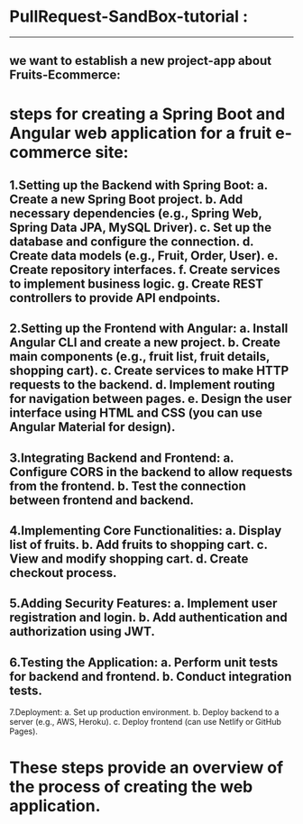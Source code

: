 # PullRequest-SandBox-tutorial :
--------------------------------
we want to establish a new project-app about Fruits-Ecommerce:
-----------------------------------
steps for creating a Spring Boot and Angular web application for a fruit e-commerce site:
=============================================
1.Setting up the Backend with Spring Boot:
a. Create a new Spring Boot project.
b. Add necessary dependencies (e.g., Spring Web, Spring Data JPA, MySQL Driver).
c. Set up the database and configure the connection.
d. Create data models (e.g., Fruit, Order, User).
e. Create repository interfaces.
f. Create services to implement business logic.
g. Create REST controllers to provide API endpoints.
------------------------------------------
2.Setting up the Frontend with Angular:
a. Install Angular CLI and create a new project.
b. Create main components (e.g., fruit list, fruit details, shopping cart).
c. Create services to make HTTP requests to the backend.
d. Implement routing for navigation between pages.
e. Design the user interface using HTML and CSS (you can use Angular Material for design).
------------------------------------------
3.Integrating Backend and Frontend:
a. Configure CORS in the backend to allow requests from the frontend.
b. Test the connection between frontend and backend.
------------------------------------------
4.Implementing Core Functionalities:
a. Display list of fruits.
b. Add fruits to shopping cart.
c. View and modify shopping cart.
d. Create checkout process.
------------------------------------------
5.Adding Security Features:
a. Implement user registration and login.
b. Add authentication and authorization using JWT.
------------------------------------------
6.Testing the Application:
a. Perform unit tests for backend and frontend.
b. Conduct integration tests.
------------------------------------------
7.Deployment:
a. Set up production environment.
b. Deploy backend to a server (e.g., AWS, Heroku).
c. Deploy frontend (can use Netlify or GitHub Pages).

These steps provide an overview of the process of creating the web application.
=========================================
